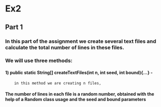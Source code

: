 # Ex2

## Part 1

### In this part of the assignment we create several text files and calculate the total number of lines in these files. 

### We will use three methods: 
#### 1) public static String[] createTextFiles(int n, int seed, int bound){…} - 
        in this method we are creating n files,
####    The number of lines in each file is a random number, obtained with the help of a Random class usage and the seed and bound                 parameters

####
